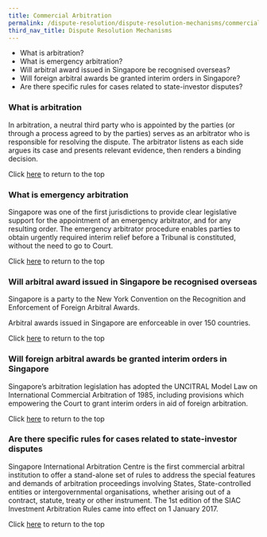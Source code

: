 ```yaml
---
title: Commercial Arbitration
permalink: /dispute-resolution/dispute-resolution-mechanisms/commercial-arbitration/
third_nav_title: Dispute Resolution Mechanisms
---
```



- What is arbitration?
- What is emergency arbitration?
- Will arbitral award issued in Singapore be recognised overseas?
- Will foreign arbitral awards be granted interim orders in Singapore?
- Are there specific rules for cases related to state-investor disputes?


### What is arbitration

In arbitration, a neutral third party who is appointed by the parties (or through a process agreed to by the parties) serves as an arbitrator who is responsible for resolving the dispute. The arbitrator listens as each side argues its case and presents relevant evidence, then renders a binding decision.


Click [here](*TOP) to return to the top


### What is emergency arbitration

Singapore was one of the first jurisdictions to provide clear legislative support for the appointment of an emergency arbitrator, and for any resulting order. The emergency arbitrator procedure enables parties to obtain urgently required interim relief before a Tribunal is constituted, without the need to go to Court.


Click [here](*TOP) to return to the top


### Will arbitral award issued in Singapore be recognised overseas

Singapore is a party to the  New York Convention on the Recognition and Enforcement of Foreign Arbitral Awards.

Arbitral awards issued in Singapore are enforceable in over 150 countries.


Click [here](*TOP) to return to the top


### Will foreign arbitral awards be granted interim orders in Singapore

Singapore’s arbitration legislation has adopted the UNCITRAL Model Law on International Commercial Arbitration of 1985, including provisions which empowering the Court to grant interim orders in aid of foreign arbitration.


Click [here](*TOP) to return to the top


### Are there specific rules for cases related to state-investor disputes

Singapore International Arbitration Centre is the first commercial arbitral institution to offer a stand-alone set of rules to address the special features and demands of arbitration proceedings involving States, State-controlled entities or intergovernmental organisations, whether arising out of a contract, statute, treaty or other instrument. The 1st edition of the SIAC Investment Arbitration Rules came into effect on 1 January 2017.


Click [here](*TOP) to return to the top
